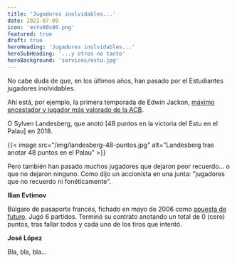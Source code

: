 ```yaml
---
title: 'Jugadores inolvidables...'
date: 2021-07-09
icon: 'estu80x80.png'
featured: true
draft: true
heroHeading: 'Jugadores inolvidables...'
heroSubHeading: '...y otros no tanto'
heroBackground: 'services/estu.jpg'
---
```


No cabe duda de que, en los últimos años, han pasado por el Estudiantes jugadores inolvidables.

Ahí está, por ejemplo, la primera temporada de Edwin Jackon, [máximo encestador y jugador más valorado de la ACB](https://www.movistarestudiantes.com/prensa/noticias/edwin-jackson-jugador-mas-valorado-y-maximo-anotador-de-la-liga-endesa-2016-17-cook-2o-recuperador-suton-4o-reboteador-savane-7o-taponador/).

O Sylven Landesberg, que anotó [48 puntos en la victoria del Estu en el Palau] en 2018.

{{< image src="/img/landesberg-48-puntos.jpg" alt="Landesberg tras anotar 48 puntos en el Palau" >}}

Pero también han pasado muchos jugadores que dejaron peor recuerdo... o que no dejaron ninguno. Como dijo un accionista en una junta: "jugadores que no recuerdo ni fonéticamente".

**Ilian Evtimov**

Búlgaro de pasaporte francés, fichado en mayo de 2006 como [apuesta de futuro](https://www.movistarestudiantes.com/prensa/noticias/ilian-evtimov-nuevo-jugador-de-adecco-estudiantes/). Jugó 6 partidos. Terminó su contrato anotando un total de 0 (cero) puntos, tras fallar todos y cada uno de los tiros que intentó.

**José López**

Bla, bla, bla...